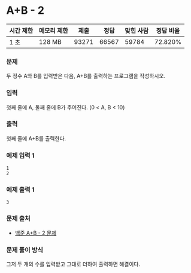 # A+B - 2
 
|시간 제한|	메모리 제한|	제출|	정답|	맞힌 사람|	정답 비율|
|----|--------|------|-------|-------|---------|
|1 초|	128 MB|	93271|	66567|	59784|	72.820%|

### 문제

두 정수 A와 B를 입력받은 다음, A+B를 출력하는 프로그램을 작성하시오.

### 입력

첫째 줄에 A, 둘째 줄에 B가 주어진다. (0 < A, B < 10)

### 출력

첫째 줄에 A+B를 출력한다.

### 예제 입력 1 

```
1
2
```

### 예제 출력 1 

```
3
```

### 문제 출처

- [백준 A+B - 2 문제](https://www.acmicpc.net/problem/2558)

### 문제 풀이 방식

그저 두 개의 수를 입력받고 그대로 더하여 출력하면 해결이다.
